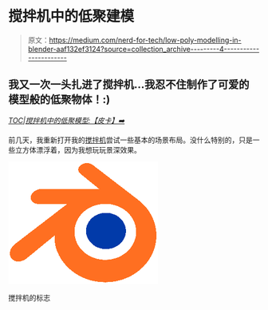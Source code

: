 # 搅拌机中的低聚建模

> 原文：<https://medium.com/nerd-for-tech/low-poly-modelling-in-blender-aaf132ef3124?source=collection_archive---------4----------------------->

## 我又一次一头扎进了搅拌机…我忍不住制作了可爱的模型般的低聚物体！:)

[*TOC*](https://mina-pecheux.medium.com/low-poly-models-1-timelapses-dce93654fff3)*|*[*搅拌机中的低聚模型:【皮卡】➡️*](/nerd-for-tech/low-poly-model-in-blender-the-pickup-12f5e2dbcecd)

前几天，我重新打开我的[搅拌机](https://www.blender.org/)尝试一些基本的场景布局。没什么特别的，只是一些立方体漂浮着，因为我想玩玩景深效果。

![](img/e0ce8ae408b525f159c8279e9d8d2acc.png)

搅拌机的标志